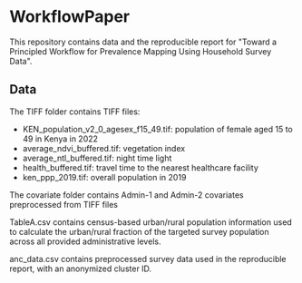 # WorkflowPaper
This repository contains data and the reproducible report for "Toward a Principled Workflow for Prevalence Mapping Using Household Survey Data".

## Data

 The TIFF folder contains TIFF files:

 - KEN_population_v2_0_agesex_f15_49.tif: population of female aged 15 to 49 in Kenya in 2022
 - average_ndvi_buffered.tif: vegetation index 
 - average_ntl_buffered.tif: night time light
 - health_buffered.tif: travel time to the nearest healthcare facility
 - ken_ppp_2019.tif: overall population in 2019
 
The covariate folder contains Admin-1 and Admin-2 covariates preprocessed from TIFF files

TableA.csv contains census-based urban/rural population information used to calculate the urban/rural fraction of the targeted survey population across all provided administrative levels. 

anc_data.csv contains preprocessed survey data used in the reproducible report, with an anonymized cluster ID.
